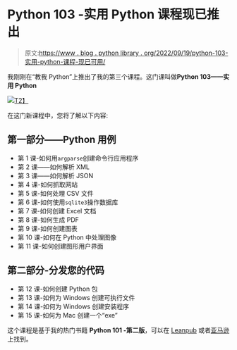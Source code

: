 # Python 103 -实用 Python 课程现已推出

> 原文:[https://www . blog . python library . org/2022/09/19/python-103-实用-python-课程-现已可用/](https://www.blog.pythonlibrary.org/2022/09/19/python-103-practical-python-course-now-available/)

我刚刚在“教我 Python”上推出了我的第三个课程。这门课叫做**Python 103——实用 Python**

[![](../Images/751a78cf4a6fbf5ed52f5d0cbae2726a.png)T2】](https://www.teachmepython.com)

在这门新课程中，您将了解以下内容:

## 第一部分——Python 用例

*   第 1 课-如何用`argparse`创建命令行应用程序
*   第 2 课——如何解析 XML
*   第 3 课——如何解析 JSON
*   第 4 课-如何抓取网站
*   第 5 课-如何处理 CSV 文件
*   第 6 课-如何使用`sqlite3`操作数据库
*   第 7 课-如何创建 Excel 文档
*   第 8 课-如何生成 PDF
*   第 9 课-如何创建图表
*   第 10 课-如何在 Python 中处理图像
*   第 11 课-如何创建图形用户界面

## 第二部分-分发您的代码

*   第 12 课-如何创建 Python 包
*   第 13 课-如何为 Windows 创建可执行文件
*   第 14 课-如何为 Windows 创建安装程序
*   第 15 课-如何为 Mac 创建一个“exe”

这个课程是基于我的热门书籍 **Python 101 -第二版**，可以在 [Leanpub](https://leanpub.com/py101) 或者[亚马逊](https://amzn.to/2Zo1ARG)上找到。
